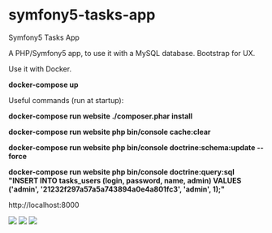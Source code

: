 # symfony5-tasks-app

Symfony5 Tasks App

A PHP/Symfony5 app, to use it with a MySQL database. Bootstrap for UX.

Use it with Docker.

**docker-compose up**

Useful commands (run at startup):

**docker-compose run website ./composer.phar install**

**docker-compose run website php bin/console cache:clear**

**docker-compose run website php bin/console doctrine:schema:update --force**

**docker-compose run website php bin/console doctrine:query:sql "INSERT INTO tasks_users (login, password, name, admin) VALUES ('admin', '21232f297a57a5a743894a0e4a801fc3', 'admin', 1);"**

http://localhost:8000

<img src="https://i.imgur.com/dsYNeHe.png">
<img src="https://i.imgur.com/89c9TsA.png">
<img src="https://i.imgur.com/mGEEob1.png">
